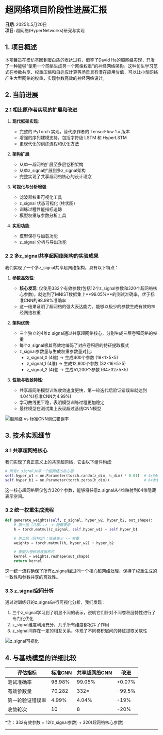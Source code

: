 # 超网络项目阶段性进展汇报

**日期**: 2025年5月20日  
**项目**: 超网络(HyperNetworks)研究与实现  


## 1. 项目概述

本项目旨在模仿基因到蛋白质的表达过程，借鉴了David Ha的超网络实现，开发了一种能够"使用一个网络生成另一个网络权重"的神经网络架构。这种仿生学习范式在参数共享、权重压缩和自适应计算等场景具有潜在应用价值，可以让小型网络产生大型网络的权重，实现参数高效的神经网络设计。

## 2. 当前进展

### 2.1 相比原作者实现的扩展和改进

1. **现代框架实现**:
   - 完整的 PyTorch 实现，替代原作者的 TensorFlow 1.x 版本
   - 增强的序列建模支持，包括字符级 LSTM 和 HyperLSTM
   - 更现代化的训练流程和优化方法

2. **架构扩展**:
   - 从单一超网络扩展至多层卷积架构
   - 从单z_signal扩展到多z_signal架构
   - 完整实现了共享超网络核心的设计理念

3. **可视化与分析增强**:
   - 滤波器权重可视化工具
   - z_signal 状态可视化 (柱状图)
   - 训练过程性能指标追踪
   - 模型权重与参数分析工具

4. **实用功能**:
   - 模型保存与加载功能
   - z_signal 分析与导出功能

### 2.2 多z_signal共享超网络架构的实验成果

我们实现了一个多z_signal共享超网络架构，具有以下特点：

1. **参数高效性**:
   - **核心发现**: 仅使用332个有效参数(包括12个z_signal参数和320个超网络核心参数)，就达到了MNIST数据集上**99.05%**的测试准确率，优于标准CNN的98.98%准确率
   - 这一结果证明了超网络的强大表达能力，能够以极少的参数生成有效的神经网络权重

2. **架构优势**:
   - 三个独立的4维z_signal通过共享超网络核心，分别生成三层卷积网络的权重
   - 每个z_signal极其高效地编码了对应卷积层的特征提取模式
   - z_signal参数量与生成权重参数量对比:
     * z_signal_0 (4维) → 生成400个参数 (16×1×5×5)
     * z_signal_1 (4维) → 生成12,800个参数 (32×16×5×5)
     * z_signal_2 (4维) → 生成51,200个参数 (64×32×5×5)

3. **性能与收敛特性**:
   - 共享超网络模型训练收敛速度更快，第一轮迭代后验证错误率就达到4.04%(标准CNN为4.99%)
   - 学习曲线更平稳，表明模型训练过程更加稳定
   - 最终模型在测试集上表现超过基线CNN模型

![超网络 vs 标准CNN测试错误率](loss_comparison.png)

## 3. 技术实现细节

### 3.1 共享超网络核心

我们实现了真正意义上的共享超网络，它由以下组件构成:

```python
# 所有z_signal共享一个超网络的核心层
self.hyper_w1 = nn.Parameter(torch.randn(z_dim, h_dim) * 0.01)  # 4x64=256参数
self.hyper_b1 = nn.Parameter(torch.zeros(h_dim))                # 64参数
```

这一核心超网络层仅包含320个参数，能够将任意z_signal从4维映射到64维隐藏表示空间。

### 3.2 统一权重生成流程

```python
def generate_weights(self, z_signal, hyper_w2, hyper_b2, out_shape):
    # 第一层（共享）：z -> 隐藏表示
    h = torch.matmul(z_signal, self.hyper_w1) + self.hyper_b1
    
    # 第二层（层特定）：隐藏表示 -> 权重
    weights = torch.matmul(h, hyper_w2) + hyper_b2
    
    # 重塑为卷积滤波器格式
    kernel = weights.reshape(out_shape)
    return kernel
```

这一统一流程确保了所有z_signal经过同一个核心超网络处理，保持了权重生成的一致性和参数共享的高效性。

### 3.3 z_signal空间分析

通过对训练好的z_signal进行可视化分析，我们发现：

1. 三个z_signal学习到了明显不同的表示，说明它们针对不同卷积层特性进行了专门化优化
2. z_signal维度利用充分，几乎所有维度都发挥了作用
3. z_signal间存在一定的相互关系，体现了不同卷积层间的特征提取关联性

![z_signal可视化](z_signals_visualization.png)

## 4. 与基线模型的详细比较

| 评估指标 | 标准CNN | 共享超网络CNN | 改进 |
|---------|--------|--------------|------|
| 测试准确率 | 98.98% | 99.05% | +0.07% |
| 有效参数量 | 70,282 | 332* | -99.5% |
| 第一轮验证错误率 | 4.99% | 4.04% | -19% |
| 收敛轮次 | 10 | 8 | -20% |

*注：332有效参数 = 12(z_signal参数) + 320(超网络核心参数)

---

